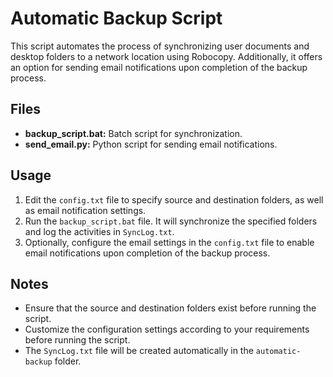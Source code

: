# Automatic Backup Script

This script automates the process of synchronizing user documents and desktop folders to a network location using Robocopy. Additionally, it offers an option for sending email notifications upon completion of the backup process.

## Files

- **backup_script.bat:** Batch script for synchronization.
- **send_email.py:** Python script for sending email notifications.



## Usage

1. Edit the `config.txt` file to specify source and destination folders, as well as email notification settings.
2. Run the `backup_script.bat` file. It will synchronize the specified folders and log the activities in `SyncLog.txt`.
3. Optionally, configure the email settings in the `config.txt` file to enable email notifications upon completion of the backup process.

## Notes

- Ensure that the source and destination folders exist before running the script.
- Customize the configuration settings according to your requirements before running the script.
- The `SyncLog.txt` file will be created automatically in the `automatic-backup` folder.



